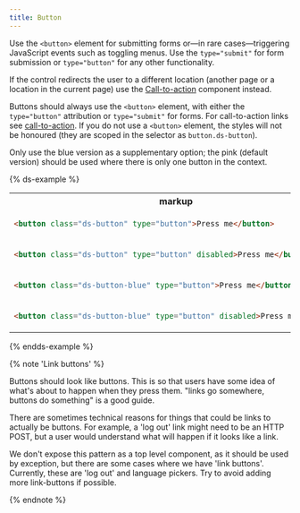 ```yaml
---
title: Button
---
```


Use the `<button>` element for submitting forms or—in rare cases—triggering JavaScript events such as toggling menus. Use the `type="submit"` for form submission or `type="button"` for any other functionality.

If the control redirects the user to a different location (another page or a location in the current page) use the [Call-to-action]({{side.basedir}}/components/call-to-action) component instead.

Buttons should always use the `<button>` element, with either the `type="button"` attribution or `type="submit"` for forms. For call-to-action links see [call-to-action]({{side.basedir}}/components/call-to-action). If you do not use a `<button>` element, the styles will not be honoured (they are scoped in the selector as `button.ds-button`).

Only use the blue version as a supplementary option; the pink (default version) should be used where there is only one button in the context.

{% ds-example %}

<table class="site-table" style="table-layout: fixed">
  <tr>
    <th>markup</th>
    <th>demo</th>
  </tr>
  <tr>
    <td>

```html
<button class="ds-button" type="button">Press me</button>
```

</td>
<td>
<div class="ds-scope">
  <button class="ds-button" type="button">Press me</button>
</div>
</td>
  </tr>
  <tr>
    <td>

```html
<button class="ds-button" type="button" disabled>Press me</button>
```

</td>
<td>
<div class="ds-scope">
  <button class="ds-button" type="button" disabled>Press me</button>
</div>
</td>
  </tr>
  <tr>
    <td>

```html
<button class="ds-button-blue" type="button">Press me</button>
```

</td>
<td>
<div class="ds-scope">
  <button class="ds-button-blue" type="button">Press me</button>
</div>
</td>
  </tr>
  <tr>
    <td>

```html
<button class="ds-button-blue" type="button" disabled>Press me</button>
```

</td>
<td>
<div class="ds-scope">
  <button class="ds-button-blue" type="button" disabled>Press me</button>
</div>
</td>
  </tr>
</table>

{% endds-example %}


{% note 'Link buttons' %}

Buttons should look like buttons. This is so that users have some idea of 
what's about to happen when they press them. "links go somewhere, buttons do 
something" is a good guide. 

There are sometimes technical reasons for things that could be links to 
actually be buttons. For example, a 'log out' link might need to be an 
HTTP POST, but a user would understand what will happen if it looks like a link.

We don't expose this pattern as a top level component, as it should be used 
by exception, but there are some cases where we have 'link buttons'. 
Currently, these are 'log out' and language pickers. Try to avoid adding 
more link-buttons if possible.

{% endnote %}
